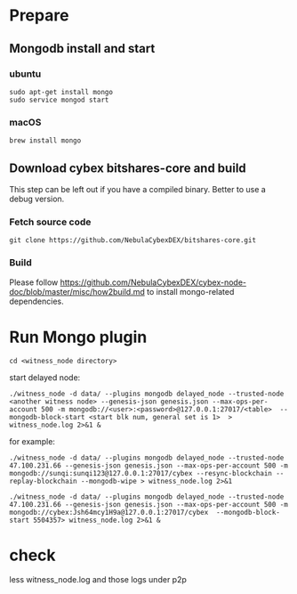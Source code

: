 
# Prepare
## Mongodb install and start
### ubuntu
```
sudo apt-get install mongo
sudo service mongod start
```
### macOS
```
brew install mongo
```

## Download cybex bitshares-core and build
This step can be left out if you have a compiled binary.
Better to use a debug version.

### Fetch source code
```
git clone https://github.com/NebulaCybexDEX/bitshares-core.git

```
### Build
Please follow https://github.com/NebulaCybexDEX/cybex-node-doc/blob/master/misc/how2build.md to install mongo-related dependencies.

# Run Mongo plugin


```
cd <witness_node directory>
```
start delayed node:
```
./witness_node -d data/ --plugins mongodb delayed_node --trusted-node <another witness node> --genesis-json genesis.json --max-ops-per-account 500 -m mongodb://<user>:<password>@127.0.0.1:27017/<table>  --mongodb-block-start <start blk num, general set is 1>  > witness_node.log 2>&1 &
```
for example:
```
./witness_node -d data/ --plugins mongodb delayed_node --trusted-node 47.100.231.66 --genesis-json genesis.json --max-ops-per-account 500 -m mongodb://sunqi:sunqi123@127.0.0.1:27017/cybex --resync-blockchain --replay-blockchain --mongodb-wipe > witness_node.log 2>&1

./witness_node -d data/ --plugins mongodb delayed_node --trusted-node 47.100.231.66 --genesis-json genesis.json --max-ops-per-account 500 -m mongodb://cybex:Jsh64mcy1H9a@127.0.0.1:27017/cybex  --mongodb-block-start 5504357> witness_node.log 2>&1 &
```


# check
less witness_node.log and those logs under p2p

